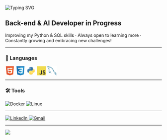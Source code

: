<!-- Typing Animation -->
<p align="left">
  <img src="https://readme-typing-svg.herokuapp.com?font=Fira+Code&size=24&pause=1000&width=600&lines=Welcome!;Feel+free+to+explore+my+projects.&color=FF3C3C&speed=200" alt="Typing SVG" />
</p>

<!-- Bio -->
## Back-end & AI Developer in Progress  
Improving my Python & SQL skills · Always open to learning more · Constantly growing and embracing new challenges!

---

### 🧠 Languages 
<div style="display: inline_block">
  <img align="center" alt="HTML" height="30" width="30" src="https://raw.githubusercontent.com/devicons/devicon/master/icons/html5/html5-original.svg" />
  <img align="center" alt="CSS" height="30" width="30" src="https://raw.githubusercontent.com/devicons/devicon/master/icons/css3/css3-original.svg" />
  <img align="center" alt="Python" height="30" width="30" src="https://raw.githubusercontent.com/devicons/devicon/master/icons/python/python-original.svg" />
  <img align="center" alt="JavaScript" height="30" width="30" src="https://raw.githubusercontent.com/devicons/devicon/master/icons/javascript/javascript-original.svg" />
  <img align="center" alt="MySQL" height="30" width="30" src="https://raw.githubusercontent.com/devicons/devicon/master/icons/mysql/mysql-original.svg" />
</div>

---

### 🛠️ Tools 
<div style="display: inline_block">
  <img align="center" alt="Docker" height="30" width="30" src="https://www.docker.com/app/uploads/2024/02/docker-logo-favicon.png" />
  <img align="center" alt="Linux" height="80" width="50" src="https://github.com/user-attachments/assets/2cb0048c-5822-4d6a-b80c-0082abad9d8b" />
</div>


---

<!-- Badges -->
<div>
  <a href="https://www.linkedin.com/in/andrey-de-moraes-silva-669ab5361" target="_blank">
    <img src="https://img.shields.io/badge/-LinkedIn-%230077B5?style=for-the-badge&logo=linkedin&logoColor=white" alt="LinkedIn" />
  </a>
  <a href="mailto:andreym.professional@gmail.com">
    <img src="https://img.shields.io/badge/-Gmail-%23333?style=for-the-badge&logo=gmail&logoColor=white" alt="Gmail" />
  </a>
</div>

---

<img src="https://github-readme-stats.vercel.app/api/top-langs/?username=andreymsdev&layout=compact&theme=radical&hide_title=true" />

